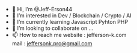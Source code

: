 - 👋 Hi, I’m @Jeff-Erson44
- 👀 I’m interested in Dev / Blockchain / Crypto / AI
- 🌱 I’m currently learning Javascript Pyhton PHP
- 💞️ I’m looking to collaborate on ...
- 📫 How to reach me 
website : jefferson-k.com <br>
   mail : jeffersonk.pro@gmail.com

<!---
Jeff-Erson44/Jeff-Erson44 is a ✨ special ✨ repository because its `README.md` (this file) appears on your GitHub profile.
You can click the Preview link to take a look at your changes.
--->
